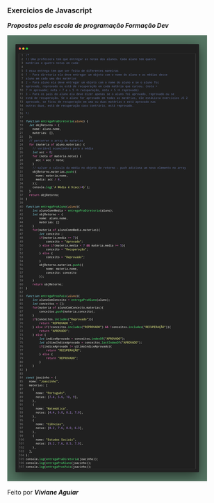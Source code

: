 ### Exercicios de Javascript

***Propostos pela escola de programação Formação Dev***

<img src="../img/exercicio-01.png">

Feito por ***Viviane Aguiar***